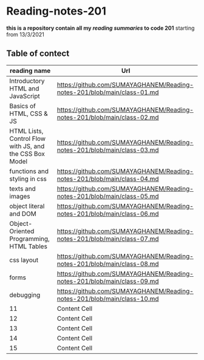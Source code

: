 # Reading-notes-201

**this is a repository contain all my *reading summaries* to code 201** 
starting from 13/3/2021

## Table of contect

| reading name  | Url |
| ------------- | ------------- |
|Introductory HTML and JavaScript| https://github.com/SUMAYAGHANEM/Reading-notes-201/blob/main/class-01.md|
|Basics of HTML, CSS & JS|https://github.com/SUMAYAGHANEM/Reading-notes-201/blob/main/class-02.md|
|HTML Lists, Control Flow with JS, and the CSS Box Model |https://github.com/SUMAYAGHANEM/Reading-notes-201/blob/main/class-03.md|
|functions and styling in css|https://github.com/SUMAYAGHANEM/Reading-notes-201/blob/main/class-04.md|
|texts and images | https://github.com/SUMAYAGHANEM/Reading-notes-201/blob/main/class-05.md |
|object literal and DOM|https://github.com/SUMAYAGHANEM/Reading-notes-201/blob/main/class-06.md|
|Object-Oriented Programming, HTML Tables |https://github.com/SUMAYAGHANEM/Reading-notes-201/blob/main/class-07.md|
|css layout |https://github.com/SUMAYAGHANEM/Reading-notes-201/blob/main/class-08.md|
|forms |https://github.com/SUMAYAGHANEM/Reading-notes-201/blob/main/class-09.md|
|debugging |https://github.com/SUMAYAGHANEM/Reading-notes-201/blob/main/class-10.md|
|11             | Content Cell  |
|12             | Content Cell  |
|13             | Content Cell  |
|14             | Content Cell  |
|15             | Content Cell  |

